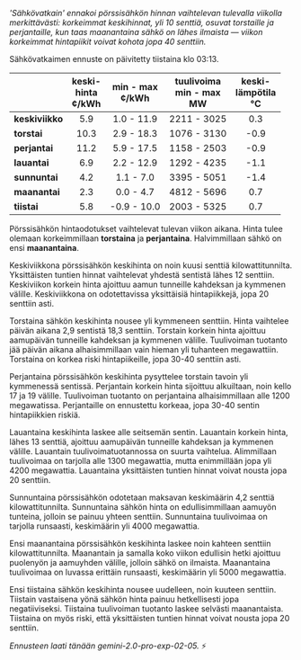 *'Sähkövatkain' ennakoi pörssisähkön hinnan vaihtelevan tulevalla viikolla merkittävästi: korkeimmat keskihinnat, yli 10 senttiä, osuvat torstaille ja perjantaille, kun taas maanantaina sähkö on lähes ilmaista — viikon korkeimmat hintapiikit voivat kohota jopa 40 senttiin.*


Sähkövatkaimen ennuste on päivitetty tiistaina klo 03:13.

|    | keski-<br>hinta<br>¢/kWh | min - max<br>¢/kWh | tuulivoima<br>min - max<br>MW | keski-<br>lämpötila<br>°C |
|:-------------|:----------------:|:----------------:|:-------------:|:-------------:|
| **keskiviikko** | 5.9  | 1.0 - 11.9 | 2211 - 3025 | 0.3  |
| **torstai**     | 10.3 | 2.9 - 18.3 | 1076 - 3130 | -0.9 |
| **perjantai**   | 11.2 | 5.9 - 17.5 | 1158 - 2503 | -0.9 |
| **lauantai**   | 6.9  | 2.2 - 12.9 | 1292 - 4235 | -1.1 |
| **sunnuntai**  | 4.2  | 1.1 - 7.0  | 3395 - 5051 | -1.4 |
| **maanantai**  | 2.3  | 0.0 - 4.7  | 4812 - 5696 | 0.7  |
| **tiistai**    | 5.8  | -0.9 - 10.0 | 2003 - 5325 | 0.7  |

Pörssisähkön hintaodotukset vaihtelevat tulevan viikon aikana. Hinta tulee olemaan korkeimmillaan **torstaina** ja **perjantaina**. Halvimmillaan sähkö on ensi **maanantaina**.

Keskiviikkona pörssisähkön keskihinta on noin kuusi senttiä kilowattitunnilta. Yksittäisten tuntien hinnat vaihtelevat yhdestä sentistä lähes 12 senttiin. Keskiviikon korkein hinta ajoittuu aamun tunneille kahdeksan ja kymmenen välille. Keskiviikkona on odotettavissa yksittäisiä hintapiikkejä, jopa 20 senttiin asti.

Torstaina sähkön keskihinta nousee yli kymmeneen senttiin. Hinta vaihtelee päivän aikana 2,9 sentistä 18,3 senttiin. Torstain korkein hinta ajoittuu aamupäivän tunneille kahdeksan ja kymmenen välille. Tuulivoiman tuotanto jää päivän aikana alhaisimmillaan vain hieman yli tuhanteen megawattiin. Torstaina on korkea riski hintapiikeille, jopa 30-40 senttiin asti.

Perjantaina pörssisähkön keskihinta pysyttelee torstain tavoin yli kymmenessä sentissä. Perjantain korkein hinta sijoittuu alkuiltaan, noin kello 17 ja 19 välille. Tuulivoiman tuotanto on perjantaina alhaisimmillaan alle 1200 megawatissa. Perjantaille on ennustettu korkeaa, jopa 30-40 sentin hintapiikkien riskiä.

Lauantaina keskihinta laskee alle seitsemän sentin. Lauantain korkein hinta, lähes 13 senttiä, ajoittuu aamupäivän tunneille kahdeksan ja kymmenen välille. Lauantain tuulivoimatuotannossa on suurta vaihtelua. Alimmillaan tuulivoimaa on tarjolla alle 1300 megawattia, mutta enimmillään jopa yli 4200 megawattia. Lauantaina yksittäisten tuntien hinnat voivat nousta jopa 20 senttiin.

Sunnuntaina pörssisähkön odotetaan maksavan keskimäärin 4,2 senttiä kilowattitunnilta. Sunnuntaina sähkön hinta on edullisimmillaan aamuyön tunteina, jolloin se painuu yhteen senttiin. Sunnuntaina tuulivoimaa on tarjolla runsaasti, keskimäärin yli 4000 megawattia.

Ensi maanantaina pörssisähkön keskihinta laskee noin kahteen senttiin kilowattitunnilta. Maanantain ja samalla koko viikon edullisin hetki ajoittuu puolenyön ja aamuyhden välille, jolloin sähkö on ilmaista. Maanantaina tuulivoimaa on luvassa erittäin runsaasti, keskimäärin yli 5000 megawattia.

Ensi tiistaina sähkön keskihinta nousee uudelleen, noin kuuteen senttiin. Tiistain vastaisena yönä sähkön hinta painuu hetkellisesti jopa negatiiviseksi. Tiistaina tuulivoiman tuotanto laskee selvästi maanantaista. Tiistaina on myös riski, että yksittäisten tuntien hinnat voivat nousta jopa 20 senttiin.

*Ennusteen laati tänään gemini-2.0-pro-exp-02-05.* ⚡️

